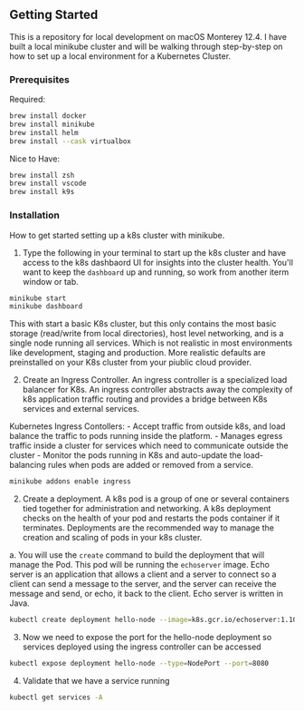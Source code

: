 <!-- GETTING STARTED -->
## Getting Started

This is a repository for local development on macOS Monterey 12.4. I have built a local minikube cluster and will be walking through step-by-step on how to set up a local environment for a Kubernetes Cluster. 


### Prerequisites

Required: 
  ```sh
brew install docker
brew install minikube
brew install helm
brew install --cask virtualbox
  ```
Nice to Have:
```sh
brew install zsh
brew install vscode
brew install k9s
```

### Installation

How to get started setting up a k8s cluster with minikube.

1. Type the following in  your terminal to start up the k8s cluster and have access to the k8s dashbaord UI for insights into the cluster health. You'll want to keep the `dashboard` up and running, so work from another iterm window or tab.  

```sh
minikube start
minikube dashboard
```

This with start a basic K8s cluster, but this only contains the most basic storage (read/write from local directories), host level networking, and is a single node running all services. Which is not realistic in most environments like development, staging and production. More realistic defaults are preinstalled on your K8s cluster from your piublic cloud provider.

2. Create an Ingress Controller.
An ingress controller is a specialized load balancer for K8s. An ingress controller abstracts away the complexity of k8s application traffic routing and provides a bridge between K8s services and external services. 

Kubernetes Ingress Contollers: 
	- Accept traffic from outside k8s, and load balance the traffic to pods running inside the platform.
	- Manages egress traffic inside  a cluster for services which need to communicate outside the cluster
	- Monitor the pods running in K8s and auto-update the load-balancing rules when pods are added or removed from a service. 

```sh
minikube addons enable ingress
```

2. Create a deployment.
A k8s pod is a group of one or several containers tied together for administration and networking. A k8s deployment checks on the health of your pod and restarts the pods container if it terminates. Deployments are the recommended way to manage the creation and scaling of pods in your k8s cluster.

a. You will use the `create` command to build the deployment that will manage the Pod. This pod will be running the `echoserver` image. Echo server is an application that allows a client and a server to connect so a client can send a message to the server, and the server can receive the message and send, or echo, it back to the client. Echo server is written in Java.

```sh
kubectl create deployment hello-node --image=k8s.gcr.io/echoserver:1.10
```

3. Now we need to expose the port for the hello-node deployment so services deployed using the ingress controller can be accessed

```sh
kubectl expose deployment hello-node --type=NodePort --port=8080
```

4. Validate that we have a service running 

```sh
kubectl get services -A
```





